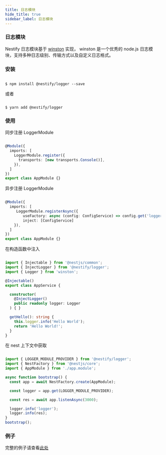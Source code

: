 ```yaml
---
title: 日志模块
hide_title: true
sidebar_label: 日志模块
---
```


### 日志模块

Nestify 日志模块基于 [winston](https://github.com/winstonjs/winston) 实现，
winston 是一个优秀的 node.js 日志模块，支持多种日志级别、传输方式以及自定义日志格式。

### 安装

``` shell

$ npm install @nestify/logger --save

```

或者

``` shell

$ yarn add @nestify/logger

```

### 使用

同步注册 LoggerModule

``` typescript

@Module({
  imports: [
    LoggerModule.register({
      transports: [new transports.Console()],
    }),
  ]
})
export class AppModule {}

```

异步注册 LoggerModule

``` typescript

@Module({
  imports: [
     LoggerModule.registerAsync({
        useFactory: async (config: ConfigService) => config.get('logger'),
        inject: [ConfigService]
    }),
  ]
})
export class AppModule {}

```

在构造函数中注入

``` typescript

import { Injectable } from '@nestjs/common';
import { InjectLogger } from '@nestify/logger';
import { Logger } from 'winston';

@Injectable()
export class AppService {

  constructor(
    @InjectLogger()
    public readonly logger: Logger
  ) { }

  getHello(): string {
    this.logger.info('Hello World');
    return 'Hello World!';
  }
}

```

在 nest 上下文中获取

``` typescript

import { LOGGER_MODULE_PROVIDER } from '@nestify/logger';
import { NestFactory } from '@nestjs/core';
import { AppModule } from './app.module';

async function bootstrap() {
  const app = await NestFactory.create(AppModule);

  const logger = app.get(LOGGER_MODULE_PROVIDER);

  const res = await app.listenAsync(3000);

  logger.info('logger');
  logger.info(res);
}
bootstrap();

```

### 例子

完整的例子请查看[此处](https://github.com/ZhiXiao-Lin/nestify/tree/master/examples/02-logger)
